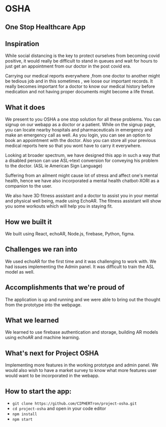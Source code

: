# **OSHA**
## One Stop Healthcare App

## Inspiration
While social distancing is the key to protect ourselves from becoming covid positive, it would really be difficult to stand in queues and wait for hours to just get an appointment from our doctor in the post covid era.

Carrying our medical reports everywhere ,from one doctor to another might be tedious job and in this sometimes , we loose our important records. It really becomes important for a doctor to know our medical history before medication and not having proper documents might become a life threat.

## What it does
We present to you OSHA a one stop solution for all these problems. You can signup on our webapp as a doctor or a patient. While on the signup page, you can locate nearby hospitals and pharmaceuticals in emergency and make an emergency call as well. As you login, you can see an option to book an appointment with the doctor. Also you can store all your previous medical reports here so that you wont have to carry it everywhere.

Looking at broader spectrum, we have designed this app in such a way that a disabled person can use ASL->text conversion for conveying his problem to the doctor. (ASL ie American Sign Language)

Suffering from an ailment might cause lot of stress and affect one's mental health, hence we have also incorporated a mental health chatbot-XORI as a companion to the user.

We also have 3D fitness assistant and a doctor to assist you in your mental and physical well being, made using EchoAR. The fitness assistant will show you some workouts which will help you in staying fit.

## How we built it
We built using React, echoAR, Node.js, firebase, Python, figma.

## Challenges we ran into
We used echoAR for the first time and it was challenging to work with. We had issues implementing the Admin panel. It was difficult to train the ASL model as well.

## Accomplishments that we're proud of
The application is up and running and we were able to bring out the thought from the prototype into the webpage.

## What we learned
We learned to use firebase authentication and storage, building AR models using echoAR and machine learning.

## What's next for Project OSHA
Implementing more features in the working prototype and admin panel. We would also wish to have a market survey to know what more features user would want to be incorporated in the webapp.

## How to start the app:
- `git clone https://github.com/CIPHERTron/project-osha.git`
- `cd project-osha` and open in your code editor
- `npm install`
- `npm start`
